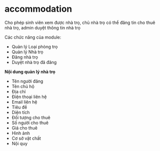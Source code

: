 # accommodation
Cho phép sinh viên xem được nhà trọ, chủ nhà trọ có thể đăng tin cho thuê nhà trọ, admin duyệt thông tin nhà trọ

Các chức năng của module:

- Quản lý Loại phòng trọ
- Quản lý Nhà trọ
- Đăng nhà trọ
- Duyệt nhà trọ đã đăng

**Nội dung quản lý nhà trọ**

- Tên người đăng 
- Tên chủ hộ
- Địa chỉ
- Điện thoại liên hệ
- Email liên hệ
- Tiêu đề
- Diện tích
- Đối tượng cho thuê
- Số người cho thuê
- Giá cho thuê
- Hình ảnh
- Cơ sở vật chất
- Nội quy
